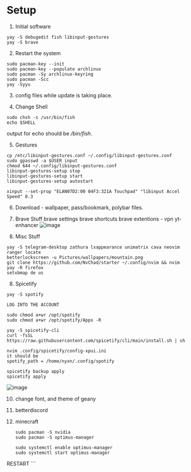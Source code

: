 # Setup

1. Initial software
```
yay -S debugedit fish libinput-gestures
yay -S brave
```
2. Restart the system
```
sudo pacman-key --init
sudo pacman-key --populate archlinux
sudo pacman -Sy archlinux-keyring
sudo pacman -Scc
yay -Syyu
```
3. config files while update is taking place. 

4. Change Shell
```
sudo chsh -s /usr/bin/fish
echo $SHELL
```
output for echo should be */bin/fish*.

5.  Gestures
```
cp /etc/libinput-gestures.conf ~/.config/libinput-gestures.conf
sudo gpasswd -a $USER input
chmod 644 ~/.config/libinput-gestures.conf
libinput-gestures-setup stop
libinput-gestures-setup start
libinput-gestures-setup autostart

xinput --set-prop "ELAN07D2:00 04F3:321A Touchpad" "libinput Accel Speed" 0.3
```

6. Download - wallpaper, pass/bookmark, polybar files. 

7. Brave Stuff
brave settings
brave shortcuts
brave extentions - vpn yt-enhancer
![image](https://github.com/user-attachments/assets/b7c514af-d543-46cf-8c8e-3987904dbd6d)


8. Misc Stuff
```
yay -S telegram-desktop zathura lxappearance unimatrix cava neovim ranger locate
betterlockscreen -u Pictures/wallpapers/mountain.png
git clone https://github.com/NvChad/starter ~/.config/nvim && nvim
yay -R firefox
setxbmap de us
```

8. Spicetify
```
yay -S spotify

LOG INTO THE ACCOUNT

sudo chmod a+wr /opt/spotify
sudo chmod a+wr /opt/spotify/Apps -R

yay -S spicetify-cli
curl -fsSL https://raw.githubusercontent.com/spicetify/cli/main/install.sh | sh

nvim .config/spicetify/config-xpui.ini
it should be 
spotify_path = /home/nyxn/.config/spotify

spicetify backup apply      
spicetify apply
```
![image](https://github.com/user-attachments/assets/cf0592dc-67cd-4f17-9c1d-6261f982a42d)

10. change font, and theme of geany
11. betterdiscord

12. minecraft
    ```
    sudo pacman -S nvidia
    sudo pacman -S optimus-manager

    sudo systemctl enable optimus-manager
    sudo systemctl start optimus-manager

   RESTART 
    ```
